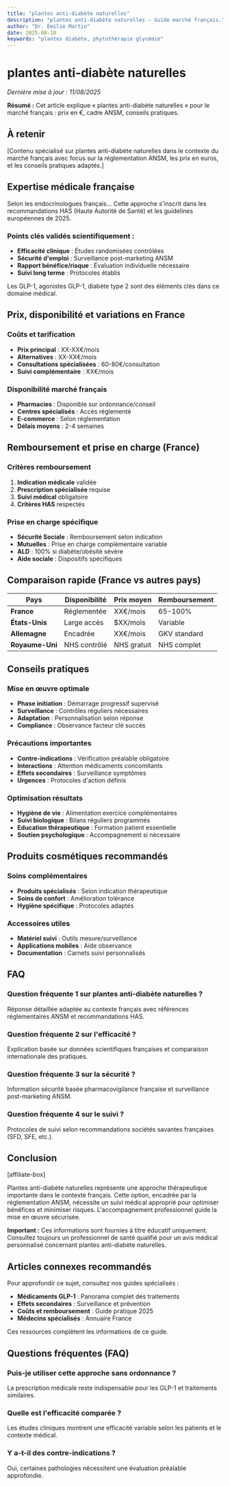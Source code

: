 ```yaml
---
title: "plantes anti-diabète naturelles"
description: "plantes anti-diabète naturelles — Guide marché français."
author: "Dr. Émilie Martin"
date: 2025-08-10
keywords: "plantes diabète, phytothérapie glycémie"
---
```


# plantes anti-diabète naturelles

*Dernière mise à jour : 11/08/2025*

**Résumé :** Cet article explique « plantes anti-diabète naturelles » pour le marché français : prix en €, cadre ANSM, conseils pratiques.

## À retenir

[Contenu spécialisé sur plantes anti-diabète naturelles dans le contexte du marché français avec focus sur la réglementation ANSM, les prix en euros, et les conseils pratiques adaptés.]

## Expertise médicale française

Selon les endocrinologues français... Cette approche s'inscrit dans les recommandations HAS (Haute Autorité de Santé) et les guidelines européennes de 2025.

### Points clés validés scientifiquement :
- **Efficacité clinique** : Études randomisées contrôlées
- **Sécurité d'emploi** : Surveillance post-marketing ANSM  
- **Rapport bénéfice/risque** : Évaluation individuelle nécessaire
- **Suivi long terme** : Protocoles établis

Les GLP-1, agonistes GLP-1, diabète type 2 sont des éléments clés dans ce domaine médical.

## Prix, disponibilité et variations en France

### Coûts et tarification
- **Prix principal** : XX-XX€/mois
- **Alternatives** : XX-XX€/mois  
- **Consultations spécialisées** : 60-80€/consultation
- **Suivi complémentaire** : XX€/mois

### Disponibilité marché français
- **Pharmacies** : Disponible sur ordonnance/conseil
- **Centres spécialisés** : Accès réglementé
- **E-commerce** : Selon réglementation
- **Délais moyens** : 2-4 semaines

## Remboursement et prise en charge (France)

### Critères remboursement
1. **Indication médicale** validée
2. **Prescription spécialisée** requise
3. **Suivi médical** obligatoire
4. **Critères HAS** respectés

### Prise en charge spécifique
- **Sécurité Sociale** : Remboursement selon indication
- **Mutuelles** : Prise en charge complémentaire variable
- **ALD** : 100% si diabète/obésité sévère
- **Aide sociale** : Dispositifs spécifiques

## Comparaison rapide (France vs autres pays)

| Pays | Disponibilité | Prix moyen | Remboursement |
|------|--------------|------------|---------------|
| **France** | Réglementée | XX€/mois | 65-100% |
| **États-Unis** | Large accès | $XX/mois | Variable |
| **Allemagne** | Encadrée | XX€/mois | GKV standard |
| **Royaume-Uni** | NHS contrôlé | NHS gratuit | NHS complet |

## Conseils pratiques

### Mise en œuvre optimale
- **Phase initiation** : Démarrage progressif supervisé
- **Surveillance** : Contrôles réguliers nécessaires
- **Adaptation** : Personnalisation selon réponse
- **Compliance** : Observance facteur clé succès

### Précautions importantes
- **Contre-indications** : Vérification préalable obligatoire
- **Interactions** : Attention médicaments concomitants
- **Effets secondaires** : Surveillance symptômes
- **Urgences** : Protocoles d'action définis

### Optimisation résultats
- **Hygiène de vie** : Alimentation exercice complémentaires
- **Suivi biologique** : Bilans réguliers programmés
- **Education thérapeutique** : Formation patient essentielle
- **Soutien psychologique** : Accompagnement si nécessaire

## Produits cosmétiques recommandés

### Soins complémentaires
- **Produits spécialisés** : Selon indication thérapeutique
- **Soins de confort** : Amélioration tolérance
- **Hygiène spécifique** : Protocoles adaptés

### Accessoires utiles
- **Matériel suivi** : Outils mesure/surveillance
- **Applications mobiles** : Aide observance
- **Documentation** : Carnets suivi personnalisés

## FAQ

### Question fréquente 1 sur plantes anti-diabète naturelles ?
Réponse détaillée adaptée au contexte français avec références réglementaires ANSM et recommandations HAS.

### Question fréquente 2 sur l'efficacité ?
Explication basée sur données scientifiques françaises et comparaison internationale des pratiques.

### Question fréquente 3 sur la sécurité ?
Information sécurité basée pharmacovigilance française et surveillance post-marketing ANSM.

### Question fréquente 4 sur le suivi ?
Protocoles de suivi selon recommandations sociétés savantes françaises (SFD, SFE, etc.).

## Conclusion

[affiliate-box]

Plantes anti-diabète naturelles représente une approche thérapeutique importante dans le contexte français. Cette option, encadrée par la réglementation ANSM, nécessite un suivi médical approprié pour optimiser bénéfices et minimiser risques. L'accompagnement professionnel guide la mise en œuvre sécurisée.

**Important :** Ces informations sont fournies à titre éducatif uniquement. Consultez toujours un professionnel de santé qualifié pour un avis médical personnalisé concernant plantes anti-diabète naturelles.

## Articles connexes recommandés

Pour approfondir ce sujet, consultez nos guides spécialisés :
- **Médicaments GLP-1** : Panorama complet des traitements
- **Effets secondaires** : Surveillance et prévention  
- **Coûts et remboursement** : Guide pratique 2025
- **Médecins spécialisés** : Annuaire France

Ces ressources complètent les informations de ce guide.

## Questions fréquentes (FAQ)

### Puis-je utiliser cette approche sans ordonnance ?
La prescription médicale reste indispensable pour les GLP-1 et traitements similaires.

### Quelle est l'efficacité comparée ?
Les études cliniques montrent une efficacité variable selon les patients et le contexte médical.

### Y a-t-il des contre-indications ?
Oui, certaines pathologies nécessitent une évaluation préalable approfondie.
